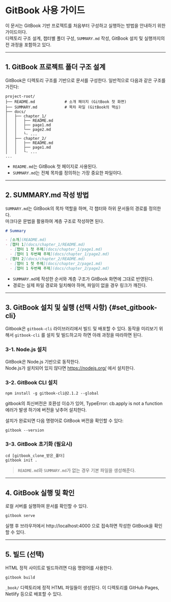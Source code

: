 
# GitBook 사용 가이드

이 문서는 GitBook 기반 프로젝트를 처음부터 구성하고 실행하는 방법을 안내하기 위한 가이드이다.  
디렉토리 구조 설계, 챕터별 폴더 구성, `SUMMARY.md` 작성, GitBook 설치 및 실행까지의 전 과정을 포함하고 있다.

---

## 1. GitBook 프로젝트 폴더 구조 설계

GitBook은 디렉토리 구조를 기반으로 문서를 구성한다. 일반적으로 다음과 같은 구조를 가진다:
```
project-root/
├── README.md             # 소개 페이지 (GitBook 첫 화면)
├── SUMMARY.md            # 목차 파일 (GitBook의 핵심)
├── docs/
│   ├── chapter_1/
│   │   ├── README.md
│   │   ├── page1.md
│   │   └── page2.md
│   │   └- ...
│   ├── chapter_2/
│   │   ├── README.md
│   │   ├── page1.md
│   │   └- ...
...
```

- `README.md`는 GitBook 첫 페이지로 사용된다.
- `SUMMARY.md`는 전체 목차를 정의하는 가장 중요한 파일이다.

---

## 2. SUMMARY.md 작성 방법

`SUMMARY.md`는 GitBook의 목차 역할을 하며, 각 챕터와 하위 문서들의 경로를 정의한다.  
마크다운 문법을 활용하여 계층 구조로 작성하면 된다.


```markdown
# Summary

- [소개](README.md)
- [챕터 1](docs/chapter_1/README.md)
  - [챕터 1 첫 주제](docs/chapter_1/page1.md)
  - [챕터 1 두번쨰 주제](docs/chapter_1/page2.md)
- [챕터 2](docs/chapter_2/README.md)
  - [챕터 1 첫 주제](docs/chapter_2/page1.md)
  - [챕터 1 두번쨰 주제](docs/chapter_2/page2.md)
```


- `SUMMARY.md`에 작성한 순서와 계층 구조가 GitBook 화면에 그대로 반영된다.  
-  경로는 실제 파일 경로와 일치해야 하며, 파일이 없을 경우 링크가 깨진다.

---

## 3. GitBook 설치 및 실행 (선택 사항) {#set_gitbook-cli}
Gitbook은 `gitbook-cli` 라이브러리에서 빌드 및 배포할 수 있다.
동작을 미리보기 위해서 `gitbook-cli` 를 설치 및 빌드하고자 하면 아래 과정을 따라하면 된다.

### 3-1. Node.js 설치  
GitBook은 Node.js 기반으로 동작한다.  
Node.js가 설치되어 있지 않다면 https://nodejs.org/ 에서 설치한다.

### 3-2. GitBook CLI 설치

```shell
npm install -g gitbook-cli@2.1.2 --global
```

gitbook의 최신버전은 호환성 이슈가 있어, TypeError: cb.apply is not a function 에러가 발생 하기에 버전을 낮추어 설치한다.

설치가 완료되면 다음 명령어로 GitBook 버전을 확인할 수 있다:

```shell
gitbook --version
```

### 3-3. GitBook 초기화 (필요시)

```shell
cd [gitbook_clone_받은_폴더]
gitbook init .
```

> `README.md`와 `SUMMARY.md`가 없는 경우 기본 파일을 생성해준다.

---

## 4. GitBook 실행 및 확인

로컬 서버를 실행하여 문서를 확인할 수 있다.

```shell
gitbook serve
```

실행 후 브라우저에서 http://localhost:4000 으로 접속하면 작성한 GitBook을 확인할 수 있다.

---

## 5. 빌드 (선택)

HTML 정적 사이트로 빌드하려면 다음 명령어를 사용한다.

```shell
gitbook build
```

`_book/` 디렉토리에 정적 HTML 파일들이 생성된다.
이 디렉토리를 GitHub Pages, Netlify 등으로 배포할 수 있다.
